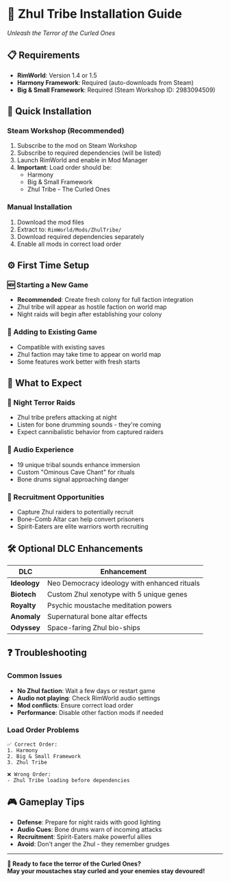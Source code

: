 # 🏺 Zhul Tribe Installation Guide
*Unleash the Terror of the Curled Ones*

## 📋 **Requirements**
- **RimWorld**: Version 1.4 or 1.5
- **Harmony Framework**: Required (auto-downloads from Steam)
- **Big & Small Framework**: Required (Steam Workshop ID: 2983094509)

## 🚀 **Quick Installation**

### **Steam Workshop (Recommended)**
1. Subscribe to the mod on Steam Workshop
2. Subscribe to required dependencies (will be listed)
3. Launch RimWorld and enable in Mod Manager
4. **Important**: Load order should be:
   - Harmony
   - Big & Small Framework  
   - Zhul Tribe - The Curled Ones

### **Manual Installation**
1. Download the mod files
2. Extract to: `RimWorld/Mods/ZhulTribe/`
3. Download required dependencies separately
4. Enable all mods in correct load order

## ⚙️ **First Time Setup**

### **🆕 Starting a New Game**
- **Recommended**: Create fresh colony for full faction integration
- Zhul tribe will appear as hostile faction on world map
- Night raids will begin after establishing your colony

### **🔄 Adding to Existing Game**
- Compatible with existing saves
- Zhul faction may take time to appear on world map
- Some features work better with fresh starts

## 🎯 **What to Expect**

### **🌙 Night Terror Raids**
- Zhul tribe prefers attacking at night
- Listen for bone drumming sounds - they're coming
- Expect cannibalistic behavior from captured raiders

### **🎵 Audio Experience**
- 19 unique tribal sounds enhance immersion
- Custom "Ominous Cave Chant" for rituals
- Bone drums signal approaching danger

### **👤 Recruitment Opportunities**
- Capture Zhul raiders to potentially recruit
- Bone-Comb Altar can help convert prisoners
- Spirit-Eaters are elite warriors worth recruiting

## 🛠️ **Optional DLC Enhancements**

| **DLC** | **Enhancement** |
|---------|----------------|
| **Ideology** | Neo Democracy ideology with enhanced rituals |
| **Biotech** | Custom Zhul xenotype with 5 unique genes |
| **Royalty** | Psychic moustache meditation powers |
| **Anomaly** | Supernatural bone altar effects |
| **Odyssey** | Space-faring Zhul bio-ships |

## ❓ **Troubleshooting**

### **Common Issues**
- **No Zhul faction**: Wait a few days or restart game
- **Audio not playing**: Check RimWorld audio settings
- **Mod conflicts**: Ensure correct load order
- **Performance**: Disable other faction mods if needed

### **Load Order Problems**
```
✅ Correct Order:
1. Harmony
2. Big & Small Framework
3. Zhul Tribe

❌ Wrong Order:
- Zhul Tribe loading before dependencies
```

## 🎮 **Gameplay Tips**
- **Defense**: Prepare for night raids with good lighting
- **Audio Cues**: Bone drums warn of incoming attacks  
- **Recruitment**: Spirit-Eaters make powerful allies
- **Avoid**: Don't anger the Zhul - they remember grudges

---

**🎯 Ready to face the terror of the Curled Ones?**  
**May your moustaches stay curled and your enemies stay devoured!**